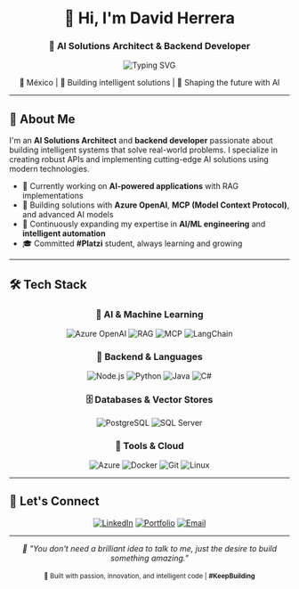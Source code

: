 <div align="center">
  <h1>👋 Hi, I'm David Herrera</h1>
  <h3>🤖 AI Solutions Architect & Backend Developer</h3>
  
  ![Typing SVG](https://readme-typing-svg.herokuapp.com?font=Fira+Code&weight=500&size=22&pause=1000&color=00D9FF&center=true&vCenter=true&width=500&lines=AI+Solutions+Architect;Backend+Developer;Always+Building)
  
  <p>📍 México | 🚀 Building intelligent solutions | 🤖 Shaping the future with AI</p>
</div>

---

## 🚀 About Me

I'm an **AI Solutions Architect** and **backend developer** passionate about building intelligent systems that solve real-world problems. I specialize in creating robust APIs and implementing cutting-edge AI solutions using modern technologies.

- 🔭 Currently working on **AI-powered applications** with RAG implementations
- 🤖 Building solutions with **Azure OpenAI**, **MCP (Model Context Protocol)**, and advanced AI models
- 🌱 Continuously expanding my expertise in **AI/ML engineering** and **intelligent automation**
- 🎓 Committed **#Platzi** student, always learning and growing

---

## 🛠️ Tech Stack

<div align="center">

### 🤖 AI & Machine Learning
![Azure OpenAI](https://img.shields.io/badge/Azure%20OpenAI-0078D4?style=for-the-badge&logo=microsoft-azure&logoColor=white)
![RAG](https://img.shields.io/badge/RAG-FF6B6B?style=for-the-badge&logo=ai&logoColor=white)
![MCP](https://img.shields.io/badge/MCP-4ECDC4?style=for-the-badge&logo=protocol&logoColor=white)
![LangChain](https://img.shields.io/badge/LangChain-121D33?style=for-the-badge&logo=chainlink&logoColor=white)

### 💾 Backend & Languages
![Node.js](https://img.shields.io/badge/Node.js-43853D?style=for-the-badge&logo=node.js&logoColor=white)
![Python](https://img.shields.io/badge/Python-3776AB?style=for-the-badge&logo=python&logoColor=white)
![Java](https://img.shields.io/badge/Java-ED8B00?style=for-the-badge&logo=java&logoColor=white)
![C#](https://img.shields.io/badge/C%23-239120?style=for-the-badge&logo=c-sharp&logoColor=white)

### 🗄️ Databases & Vector Stores
![PostgreSQL](https://img.shields.io/badge/PostgreSQL-316192?style=for-the-badge&logo=postgresql&logoColor=white)
![SQL Server](https://img.shields.io/badge/Microsoft_SQL_Server-CC2927?style=for-the-badge&logo=microsoft-sql-server&logoColor=white)

### 🔧 Tools & Cloud
![Azure](https://img.shields.io/badge/Microsoft_Azure-0089D0?style=for-the-badge&logo=microsoft-azure&logoColor=white)
![Docker](https://img.shields.io/badge/Docker-2496ED?style=for-the-badge&logo=docker&logoColor=white)
![Git](https://img.shields.io/badge/Git-F05032?style=for-the-badge&logo=git&logoColor=white)
![Linux](https://img.shields.io/badge/Linux-FCC624?style=for-the-badge&logo=linux&logoColor=black)

</div>

---

## 🤝 Let's Connect

<div align="center">
  
  [![LinkedIn](https://img.shields.io/badge/LinkedIn-0077B5?style=for-the-badge&logo=linkedin&logoColor=white)](https://www.linkedin.com/in/david-heca/)
  [![Portfolio](https://img.shields.io/badge/Portfolio-FF5722?style=for-the-badge&logo=todoist&logoColor=white)](http://davidheca.dev/)
  [![Email](https://img.shields.io/badge/Email-D14836?style=for-the-badge&logo=gmail&logoColor=white)](mailto:davidherreradelcastillo2000@gmail.com)
  
</div>

---

<div align="center">
  <i>💭 "You don't need a brilliant idea to talk to me, just the desire to build something amazing."</i>
  <br><br>
  <sub>🤖 Built with passion, innovation, and intelligent code | <strong>#KeepBuilding</strong></sub>
</div>
